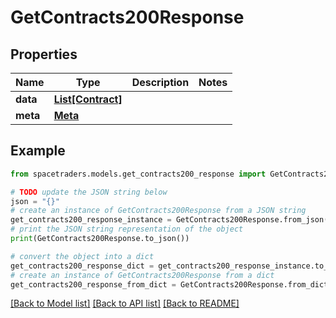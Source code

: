 # GetContracts200Response



## Properties

Name | Type | Description | Notes
------------ | ------------- | ------------- | -------------
**data** | [**List[Contract]**](Contract.md) |  | 
**meta** | [**Meta**](Meta.md) |  | 

## Example

```python
from spacetraders.models.get_contracts200_response import GetContracts200Response

# TODO update the JSON string below
json = "{}"
# create an instance of GetContracts200Response from a JSON string
get_contracts200_response_instance = GetContracts200Response.from_json(json)
# print the JSON string representation of the object
print(GetContracts200Response.to_json())

# convert the object into a dict
get_contracts200_response_dict = get_contracts200_response_instance.to_dict()
# create an instance of GetContracts200Response from a dict
get_contracts200_response_from_dict = GetContracts200Response.from_dict(get_contracts200_response_dict)
```
[[Back to Model list]](../README.md#documentation-for-models) [[Back to API list]](../README.md#documentation-for-api-endpoints) [[Back to README]](../README.md)


